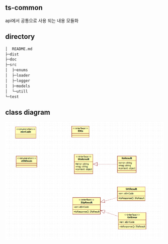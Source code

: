 ## ts-common

api에서 공통으로 사용 되는 내용 모듈화

## directory
```sh
│  README.md
├─dist
├─doc
├─src
│  ├─enums
│  ├─loader
│  ├─logger
│  ├─models
│  └─utill
└─test

```

## class diagram
![classdiagram](/doc/classdiagram.png)
